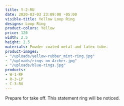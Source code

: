 ```yaml
---
title: Y-2-RU
date: 2020-03-03 23:09:00 -05:00
visible-title: Yellow Loop Ring
designs: Loop Ring
product-colors: Yellow
price: 120
width: 2.5
height: 2.5
materials: Powder coated metal and latex tube.
product-images:
- "/uploads/yellow-rubber_mint-ring.jpg"
- "/uploads/rings-on-Archer.jpg"
- "/uploads/blue-rings.jpg"
products:
- W-1-RF
- R-3-LP
- C-3-RU
---
```


Prepare for take off. This statement ring will be noticed.